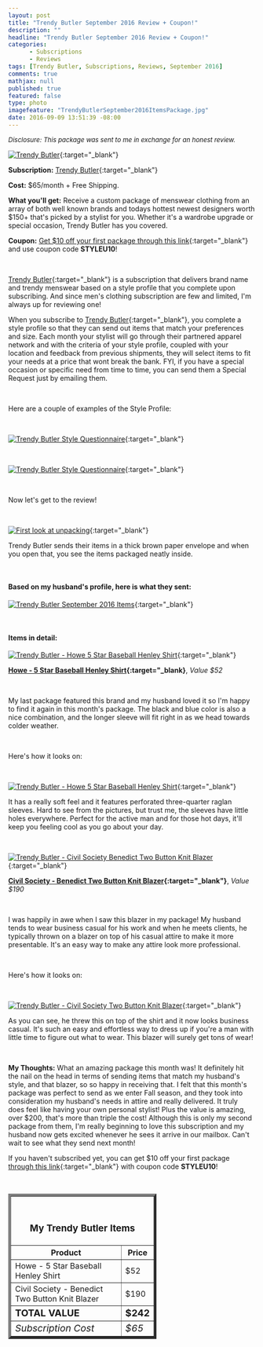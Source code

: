 ```yaml
---
layout: post
title: "Trendy Butler September 2016 Review + Coupon!"
description: ""
headline: "Trendy Butler September 2016 Review + Coupon!"
categories: 
      - Subscriptions
      - Reviews
tags: [Trendy Butler, Subscriptions, Reviews, September 2016]
comments: true
mathjax: null
published: true
featured: false
type: photo
imagefeature: "TrendyButlerSeptember2016ItemsPackage.jpg"
date: 2016-09-09 13:51:39 -08:00
---
```


<i><font size="2">Disclosure: This package was sent to me in exchange for an honest review.</font></i>

[![Trendy Butler](http://whatsupmailbox.com/images/TrendyButlerSeptember2016Package.jpg)](http://trendybutlers.com/share/9D37B8DF/){:target="_blank"}

**Subscription:** [Trendy Butler](http://trendybutlers.com/share/9D37B8DF/){:target="_blank"}

**Cost:** $65/month + Free Shipping.

**What you'll get:** Receive a custom package of menswear clothing from an array of both well known brands and todays hottest newest designers worth $150+ that's picked by a stylist for you. Whether it's a wardrobe upgrade or special occasion, Trendy Butler has you covered.

**Coupon:** [Get $10 off your first package through this link](http://trendybutlers.com/share/9D37B8DF/){:target="_blank"} and use coupon code **STYLEU10**!

<br>

[Trendy Butler](http://trendybutlers.com/share/9D37B8DF/){:target="_blank"} is a subscription that delivers brand name and trendy menswear based on a style profile that you complete upon subscribing. And since men's clothing subscription are few and limited, I'm always up for reviewing one!

When you subscribe to [Trendy Butler](http://trendybutlers.com/share/9D37B8DF/){:target="_blank"}, you complete a style profile so that they can send out items that match your preferences and size. Each month your stylist will go through their partnered apparel network and with the criteria of your style profile, coupled with your location and feedback from previous shipments, they will select items to fit your needs at a price that wont break the bank. FYI, if you have a special occasion or specific need from time to time, you can send them a Special Request just by emailing them.

<br>

Here are a couple of examples of the Style Profile:

<br>

[![Trendy Butler Style Questionnaire](http://whatsupmailbox.com/images/TrendyButlerStylePreference.png)](http://trendybutlers.com/share/9D37B8DF/){:target="_blank"}

<br>

[![Trendy Butler Style Questionnaire](http://whatsupmailbox.com/images/TrendyButlerStylePreference2.png)](http://trendybutlers.com/share/9D37B8DF/){:target="_blank"}

<br>

Now let's get to the review!

<br>

[![First look at unpacking](http://whatsupmailbox.com/images/TrendyButlerSeptember2016OpenPackage.jpg)](http://trendybutlers.com/share/9D37B8DF/){:target="_blank"}

Trendy Butler sends their items in a thick brown paper envelope and when you open that, you see the items packaged neatly inside.

<br>

<H4>Based on my husband's profile, here is what they sent:</H4>

[![Trendy Butler September 2016 Items](http://whatsupmailbox.com/images/TrendyButlerSeptember2016ItemsPackage.jpg)](http://trendybutlers.com/share/9D37B8DF/){:target="_blank"}

<br>

<H4>Items in detail:</H4>

[![Trendy Butler - Howe 5 Star Baseball Henley Shirt](http://whatsupmailbox.com/images/TrendyButlerSeptember2016Howe5StarsBaseballHenleyShirt.jpg)](http://trendybutlers.com/share/9D37B8DF/){:target="_blank"}

**[Howe - 5 Star Baseball Henley Shirt](http://www.theartofstyleboutique.com/howe-5-stars-60247.html){:target="_blank}**, *Value $52*

<br>

My last package featured this brand and my husband loved it so I'm happy to find it again in this month's package. The black and blue color is also a nice combination, and the longer sleeve will fit right in as we head towards colder weather.

<br>

Here's how it looks on:

<br>

[![Trendy Butler - Howe 5 Star Baseball Henley Shirt](http://whatsupmailbox.com/images/TrendyButlerSeptember2016Howe5StarsBaseballHenleyShirt02.jpg)](http://trendybutlers.com/share/9D37B8DF/){:target="_blank"}

It has a really soft feel and it features perforated three-quarter raglan sleeves. Hard to see from the pictures, but trust me, the sleeves have little holes everywhere. Perfect for the active man and for those hot days, it'll keep you feeling cool as you go about your day.

<br>

[![Trendy Butler - Civil Society Benedict Two Button Knit Blazer](http://whatsupmailbox.com/images/TrendyButlerSeptember2016CivilSocietyTwoButtonKnitBlazer.jpg)](http://trendybutlers.com/share/9D37B8DF/){:target="_blank"}

**[Civil Society - Benedict Two Button Knit Blazer](http://www.civilsocietyclothing.com/collections/blazers/products/mcdj-170?variant=11157707973){:target="_blank"}**, *Value $190*

<br>

I was happily in awe when I saw this blazer in my package! My husband tends to wear business casual for his work and when he meets clients, he typically thrown on a blazer on top of his casual attire to make it more presentable. It's an easy way to make any attire look more professional.

<br>

Here's how it looks on:

<br>

[![Trendy Butler - Civil Society Two Button Knit Blazer](http://whatsupmailbox.com/images/TrendyButlerSeptember2016Items.jpg)](http://trendybutlers.com/share/9D37B8DF/){:target="_blank"}

As you can see, he threw this on top of the shirt and it now looks business casual. It's such an easy and effortless way to dress up if you're a man with little time to figure out what to wear. This blazer will surely get tons of wear!

<br>

<i class="icon-exclamation-sign"></i><b> My Thoughts:</b> What an amazing package this month was! It definitely hit the nail on the head in terms of sending items that match my husband's style, and that blazer, so so happy in receiving that. I felt that this month's package was perfect to send as we enter Fall season, and they took into consideration my husband's needs in attire and really delivered. It truly does feel like having your own personal stylist! Plus the value is amazing, over $200, that's more than triple the cost! Although this is only my second package from them, I'm really beginning to love this subscription and my husband now gets excited whenever he sees it arrive in our mailbox. Can't wait to see what they send next month!

If you haven't subscribed yet, you can get $10 off your first package [through this link](http://trendybutlers.com/share/9D37B8DF/){:target="_blank"} with coupon code **STYLEU10**!

<br>

<TABLE  BORDER="5" style="width:60%">
   <TR>
      <TH COLSPAN="2">
         <H3><BR><center>My Trendy Butler Items</center></H3>
      </TH>
   </TR>
      <TH>Product</TH>
      <TH>Price</TH>
  <TR>
      <TD>Howe - 5 Star Baseball Henley Shirt</TD>
      <TD>$52</TD>
   </TR>
   <TR>
      <TD>Civil Society - Benedict Two Button Knit Blazer</TD>
      <TD>$190</TD>
   </TR>
   <TR>
      <TD><b><big>TOTAL VALUE</big></b></TD>
      <TD><b><big>$242</big></b></TD>
   </TR>
   <TR>
      <TD><i><big>Subscription Cost</big></i></TD>
      <TD><i><big>$65</big></i></TD>
   </TR>
</TABLE>
